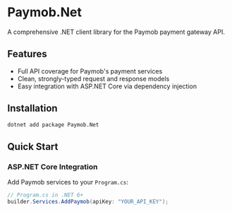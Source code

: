# Paymob.Net

A comprehensive .NET client library for the Paymob payment gateway API.

## Features

- Full API coverage for Paymob's payment services
- Clean, strongly-typed request and response models
- Easy integration with ASP.NET Core via dependency injection

## Installation

```bash
dotnet add package Paymob.Net
```

## Quick Start

### ASP.NET Core Integration

Add Paymob services to your `Program.cs`:

```csharp
// Program.cs in .NET 6+
builder.Services.AddPaymob(apiKey: "YOUR_API_KEY");
```